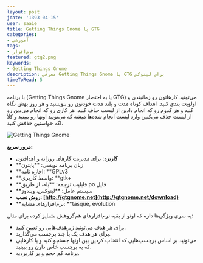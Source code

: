 ```yaml
---
layout: post
jdate: '1393-04-15'
user: saaie
title: Getting Things Gnome یا GTG
categories:
- آموزشی
tags:
- نرم‌افزار
featured: gtg2.png
keywords:
- Getting Things Gnome
description: معرفی Getting Things Gnome یا GTG برای لینوکس
timeToRead: 5
---
```


با برنامه (Getting Things Gnome یا به اختصار GTG) می‌تونید کارهاتون رو زمانبندی و اولویت بندی کنید. اهداف کوتاه مدت و بلند مدت خودتون رو بنویسید و هر روز بهش نگاه کنید و هر کدوم رو که انجام دادین از لیست حذف کنید. هر کاری رو که انجام می‌دین رو از لیست حذف می‌کنین وارد لیست انجام شده‌ها میشه که می‌تونید اونها رو ببینید و کلا اگه خواستین حذفش کنید.

![Getting Things Gnome](/linuxiha/images/gtg2.png)

**مرور سریع:**

*   **کاربرد**: برای مدیریت کارهای روزانه و اهدافتون
*   **زبان برنامه نویسی: **پایتون
*   **اجازه نامه: **GPLv3
*   **واسط کاربری: **gtk+
*   **قابلیت ترجمه: **بله، از طریق po فایل
*   **سیستم عامل: **لینوکس، ویندوز
*   **روش نصب: [http://gtgnome.net](http://gtgnome.net/download)**
*   **نرم‌افزارهای مشابه: **tasque, evolution

یه سری ویژگی‌ها داره که اونو از بقیه نرم‌افزارهای هم‌گروهش متمایز کرده برای مثال:

*   برای هر هدف می‌تونید زیرهدف‌هایی رو تعیین کنید.
*   برای هر هدف یک یا چند برچسب می‌گذارید.
*   می‌تونید بر اساس برچسب‌هایی که انتخاب کردین بین اونها جستجو کنید و یا کارهایی که یه برچسب خاص دارن رو ببینید.
*   برنامه کم حجم و پر کاربردیه.